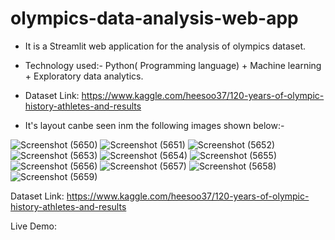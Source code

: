 # olympics-data-analysis-web-app


* It is a Streamlit web application for the analysis of olympics dataset.

* Technology used:- Python( Programming language) + Machine learning + Exploratory data analytics.

* Dataset Link: https://www.kaggle.com/heesoo37/120-years-of-olympic-history-athletes-and-results


* It's layout canbe seen inm the following images shown below:-

![Screenshot (5650)](https://github.com/9889AdeebaRashid/PROJECT-movie-recommendation-system/assets/80636537/dfbf9bc3-236d-4d4e-b9ba-6fed399c81b3)
![Screenshot (5651)](https://github.com/9889AdeebaRashid/PROJECT-movie-recommendation-system/assets/80636537/12df8a2e-6dc8-4a58-b449-f10baec9204b)
![Screenshot (5652)](https://github.com/9889AdeebaRashid/PROJECT-movie-recommendation-system/assets/80636537/6d2daa27-798f-46c5-aacb-abc377d6c3c8)
![Screenshot (5653)](https://github.com/9889AdeebaRashid/PROJECT-movie-recommendation-system/assets/80636537/bbcdd1ff-83f9-4400-b394-b26c3c4b0d4a)
![Screenshot (5654)](https://github.com/9889AdeebaRashid/PROJECT-movie-recommendation-system/assets/80636537/9a80f5a8-7058-492b-8b8b-3d0de57ea4a8)
![Screenshot (5655)](https://github.com/9889AdeebaRashid/PROJECT-movie-recommendation-system/assets/80636537/be500e57-bc2d-4baf-b10f-314f974ad937)
![Screenshot (5656)](https://github.com/9889AdeebaRashid/PROJECT-movie-recommendation-system/assets/80636537/c4cd2a3d-1c85-44ec-be25-b2c0f59ef465)
![Screenshot (5657)](https://github.com/9889AdeebaRashid/PROJECT-movie-recommendation-system/assets/80636537/7cbe1b16-646b-412a-ac85-8a71f309293b)
![Screenshot (5658)](https://github.com/9889AdeebaRashid/PROJECT-movie-recommendation-system/assets/80636537/77520da5-d9f7-409a-b873-408505ce80af)
![Screenshot (5659)](https://github.com/9889AdeebaRashid/PROJECT-movie-recommendation-system/assets/80636537/3d43d6e5-6f7c-4e74-9c8e-d8ed92885e86)


Dataset Link: https://www.kaggle.com/heesoo37/120-years-of-olympic-history-athletes-and-results

Live Demo:
